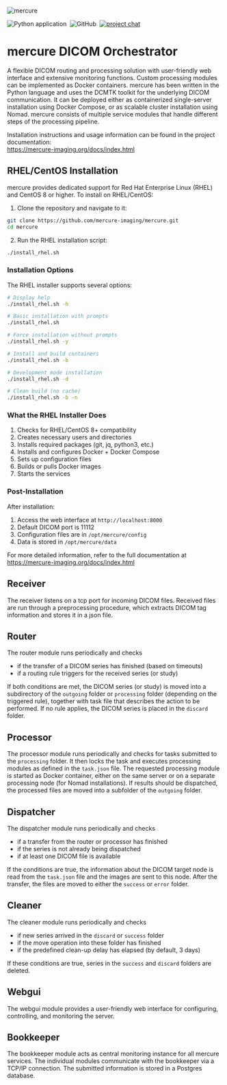 
![mercure](docs/images/mercure.png)

![Python application](https://github.com/mercure-imaging/mercure/workflows/Python%20application/badge.svg)&nbsp; ![GitHub](https://img.shields.io/github/license/mercure-imaging/mercure?color=%233273dc)&nbsp; [![project chat](https://img.shields.io/badge/zulip-join_chat-brightgreen.svg)](https://mercure-imaging.zulipchat.com)

# mercure DICOM Orchestrator

A flexible DICOM routing and processing solution with user-friendly web interface and extensive monitoring functions. Custom processing modules can be implemented as Docker containers. mercure has been written in the Python language and uses the DCMTK toolkit for the underlying DICOM communication. It can be deployed either as containerized single-server installation using Docker Compose, or as scalable cluster installation using Nomad. mercure consists of multiple service modules that handle different steps of the processing pipeline.

Installation instructions and usage information can be found in the project documentation:  
https://mercure-imaging.org/docs/index.html

## RHEL/CentOS Installation

mercure provides dedicated support for Red Hat Enterprise Linux (RHEL) and CentOS 8 or higher. To install on RHEL/CentOS:

1. Clone the repository and navigate to it:
```bash
git clone https://github.com/mercure-imaging/mercure.git
cd mercure
```

2. Run the RHEL installation script:
```bash
./install_rhel.sh
```

### Installation Options

The RHEL installer supports several options:

```bash
# Display help
./install_rhel.sh -h

# Basic installation with prompts
./install_rhel.sh

# Force installation without prompts
./install_rhel.sh -y

# Install and build containers
./install_rhel.sh -b

# Development mode installation
./install_rhel.sh -d

# Clean build (no cache)
./install_rhel.sh -b -n
```

### What the RHEL Installer Does

1. Checks for RHEL/CentOS 8+ compatibility
2. Creates necessary users and directories
3. Installs required packages (git, jq, python3, etc.)
4. Installs and configures Docker + Docker Compose
5. Sets up configuration files
6. Builds or pulls Docker images
7. Starts the services

### Post-Installation

After installation:
1. Access the web interface at `http://localhost:8000`
2. Default DICOM port is 11112
3. Configuration files are in `/opt/mercure/config`
4. Data is stored in `/opt/mercure/data`

For more detailed information, refer to the full documentation at https://mercure-imaging.org/docs/index.html


## Receiver
The receiver listens on a tcp port for incoming DICOM files. Received files are run through
a preprocessing procedure, which extracts DICOM tag information and stores it in a json file.

## Router
The router module runs periodically and checks 
* if the transfer of a DICOM series has finished (based on timeouts)
* if a routing rule triggers for the received series (or study)

If both conditions are met, the DICOM series (or study) is moved into a subdirectory of the `outgoing` folder or 
`processing` folder (depending on the triggered rule), together with task file that describes the action to be performed. 
If no rule applies, the DICOM series is placed in the `discard` folder.

## Processor
The processor module runs periodically and checks for tasks submitted to the `processing` folder. It then locks the task and executes processing modules as defined in the `task.json` file. The requested processing module is started as Docker container, either on the same server or on a separate processing node (for Nomad installations). If results should be dispatched, the processed files are moved into a subfolder of the `outgoing` folder.

## Dispatcher
The dispatcher module runs periodically and checks
* if a transfer from the router or processor has finished
* if the series is not already being dispatched
* if at least one DICOM file is available

If the conditions are true, the information about the DICOM target node is read from the 
`task.json` file and the images are sent to this node. After the transfer, the files
are moved to either the `success` or `error` folder.

## Cleaner
The cleaner module runs periodically and checks
* if new series arrived in the `discard` or `success` folder
* if the move operation into these folder has finished
* if the predefined clean-up delay has elapsed (by default, 3 days)

If these conditions are true, series in the `success` and `discard` folders are deleted.

## Webgui
The webgui module provides a user-friendly web interface for configuring, controlling, and 
monitoring the server.

## Bookkeeper
The bookkeeper module acts as central monitoring instance for all mercure services. The individual modules communicate with the bookkeeper via a TCP/IP connection. The submitted information is stored in a Postgres database.
